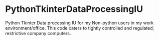 # PythonTkinterDataProcessingIU
Python Tkinter Data processing IU for my Non-python users in my work environment/office. This code caters to tightly controlled and regulated; restrictive company computers. 
